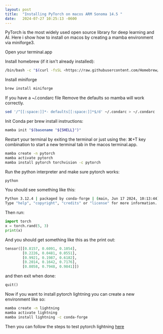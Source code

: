 ```yaml
---
layout: post
title:  "Installing PyTorch on macos ARM Sonoma 14.5 "
date:   2024-07-27 10:25:13 -0600
---
```


PyTorch is the most widely used open source library for deep learning and AI. Here i show how to install on macos by creating a mamba environment via miniforge3.  

Open your terminal.app

Install homebrew (if it isn't already installed):
```bash
/bin/bash -c "$(curl -fsSL <https://raw.githubusercontent.com/Homebrew/install/HEAD/install.sh>)"
```


Install miniforge
```bash
brew install miniforge
```

If you have a ~/.condarc file Remove the defaults so mamba will work correctly.
```bash
sed '/^[[:space:]]*- defaults[[:space:]]*$/d' ~/.condarc > ~/.condarc
```

Init Conda per brew install instructions:
```bash
mamba init "$(basename "${SHELL}")"
```


Restart your terminal by exiting the terminal or just using the: ⌘+T key combination to start a new terminal tab in the macos terminal.app.

```bash
mamba create -n pytorch
mamba activate pytorch
mamba install pytorch torchvision -c pytorch
```

Run the python interpreter and make sure pytorch works:
```bash
python
```

You should see something like this:
```bash
Python 3.12.4 | packaged by conda-forge | (main, Jun 17 2024, 10:13:44) [Clang 16.0.6 ] on darwin
Type "help", "copyright", "credits" or "license" for more information.
```


Then run:
```python
import torch
x = torch.rand(5, 3)
print(x)
```

And you should get something like this as the print out:

```python
tensor([[0.8157, 0.6091, 0.1054],
        [0.2226, 0.0481, 0.0551],
        [0.9921, 0.1987, 0.6182],
        [0.2014, 0.1642, 0.7176],
        [0.8058, 0.7948, 0.9841]])
```

and then exit when done:

```python
quit()
```


Now if you want to install pytorch lightning you can create a new environment like so:

```bash
mamba create -n lightning
mamba activate lightning
mamba install lightning -c conda-forge
```

Then you can follow the steps to test pytorch lightning [here](https://lightning.ai/docs/pytorch/stable/starter/introduction.html#define-a-lightningmodule)